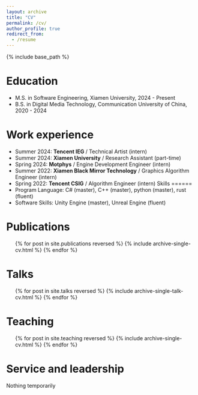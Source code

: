 ```yaml
---
layout: archive
title: "CV"
permalink: /cv/
author_profile: true
redirect_from:
  - /resume
---
```


{% include base_path %}

Education
======
* M.S. in Software Engineering, Xiamen University, 2024 - Present
* B.S. in Digital Media Technology, Communication University of China, 2020 - 2024

Work experience
======
* Summer 2024: **Tencent IEG** / Technical Artist (intern)
* Summer 2024: **Xiamen University** / Research Assistant (part-time)
* Spring 2024: **Motphys** / Engine Development Engineer (intern)
* Summer 2022: **Xiamen Black Mirror Technology** / Graphics Algorithm Engineer (intern)
* Spring 2022: **Tencent CSIG** / Algorithm Engineer (intern)
Skills
======
* Program Language: C# (master), C++ (master), python (master), rust (fluent)
* Software Skills: Unity Engine (master), Unreal Engine (fluent)

Publications
======
  <ul>{% for post in site.publications reversed %}
    {% include archive-single-cv.html %}
  {% endfor %}</ul>

Talks
======
  <ul>{% for post in site.talks reversed %}
    {% include archive-single-talk-cv.html  %}
  {% endfor %}</ul>

Teaching
======
  <ul>{% for post in site.teaching reversed %}
    {% include archive-single-cv.html %}
  {% endfor %}</ul>

Service and leadership
======
Nothing temporarily